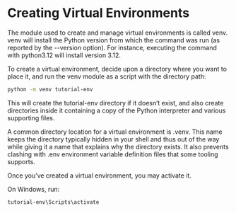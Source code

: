 # Creating Virtual Environments

The module used to create and manage virtual environments is called venv. venv will install the Python version from which the command was run (as reported by the --version option). For instance, executing the command with python3.12 will install version 3.12.

To create a virtual environment, decide upon a directory where you want to place it, and run the venv module as a script with the directory path:

```bash
python -m venv tutorial-env
```

This will create the tutorial-env directory if it doesn’t exist, and also create directories inside it containing a copy of the Python interpreter and various supporting files.

A common directory location for a virtual environment is .venv. This name keeps the directory typically hidden in your shell and thus out of the way while giving it a name that explains why the directory exists. It also prevents clashing with .env environment variable definition files that some tooling supports.

Once you’ve created a virtual environment, you may activate it.

On Windows, run:

```bash
tutorial-env\Scripts\activate
```
